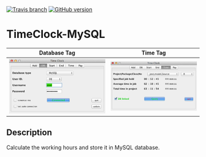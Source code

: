 [![Travis branch](https://img.shields.io/travis/gabaorkolozsy/TimeClock-MySQL/develop.svg)](https://travis-ci.org/gaborkolozsy/TimeClock-MySQL)
[![GitHub version](https://badge.fury.io/gh/gaborkolozsy%2FTimeClock-MySQL.svg)](https://badge.fury.io/gh/gaborkolozsy%2FTimeClock-MySQL)

# TimeClock-MySQL

Database Tag  |  Time Tag
:------------:|:------------:
![](https://github.com/gaborkolozsy/TimeClock-MySQL/blob/develop/TimeClock-MySQL/Resources/TimeClock-DB.png) | ![](https://github.com/gaborkolozsy/TimeClock-MySQL/blob/develop/TimeClock-MySQL/Resources/TimeClock-Time.png)

## Description
Calculate the working hours and store it in MySQL database.

